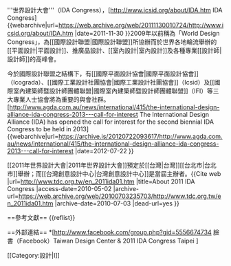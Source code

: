 '''世界設計大會'''（IDA Congress），<ref>[http://www.icsid.org/about/IDA.htm IDA Congress] {{webarchive|url=https://web.archive.org/web/20111130010724/http://www.icsid.org/about/IDA.htm |date=2011-11-30 }}</ref>2009年以前稱為「World Design Congress」，為[[國際設計聯盟|國際設計聯盟]]所協辦而於世界各地輪流舉辦的[[平面設計|平面設計]]、推廣品設計、[[室內設計|室內設計]]及各種專業[[設計師|設計師]]的高峰會。

今於國際設計聯盟之結構下，有[[國際平面設計協會|國際平面設計協會]]（Icograda）、[[國際工業設計社團協會|國際工業設計社團協會]]（Icsid）及[[國際室內建築師暨設計師團體聯盟|國際室內建築師暨設計師團體聯盟]]（IFI）等三大專業人士協會將為重要的與會社群。<ref>[http://www.agda.com.au/news/international/415/the-international-design-alliance-ida-congress-2013---call-for-interest The International Design Alliance (IDA) has opened the call for interest for the second biennial IDA Congress to be held in 2013] {{webarchive|url=https://archive.is/20120722093617/http://www.agda.com.au/news/international/415/the-international-design-alliance-ida-congress-2013---call-for-interest |date=2012-07-22 }}</ref>

[[2011年世界設計大會|2011年世界設計大會]]預定於[[台灣|台灣]][[台北市|台北市]]舉辦；而[[台灣創意設計中心|台灣創意設計中心]]是當屆主辦者。<ref>{{Cite web |url=http://www.tdc.org.tw/en_2011ida01.htm |title=About 2011 IDA Congress |access-date=2010-05-02 |archive-url=https://web.archive.org/web/20100703235703/http://www.tdc.org.tw/en_2011ida01.htm |archive-date=2010-07-03 |dead-url=yes }}</ref>

==參考文獻==
{{reflist}}

==外部連結==
*[http://www.facebook.com/group.php?gid=5556674734 臉書（Facebook）Taiwan Design Center & 2011 IDA Congress Taipei ]

[[Category:設計|I]]